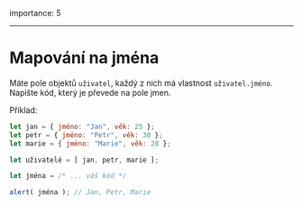 importance: 5

---

# Mapování na jména

Máte pole objektů `uživatel`, každý z nich má vlastnost `uživatel.jméno`. Napište kód, který je převede na pole jmen.

Příklad:

```js no-beautify
let jan = { jméno: "Jan", věk: 25 };
let petr = { jméno: "Petr", věk: 30 };
let marie = { jméno: "Marie", věk: 28 };

let uživatelé = [ jan, petr, marie ];

let jména = /* ... váš kód */

alert( jména ); // Jan, Petr, Marie
```

